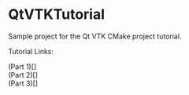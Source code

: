 # QtVTKTutorial
Sample project for the Qt VTK CMake project tutorial.

Tutorial Links:  
  
(Part 1)[]  
(Part 2)[]  
(Part 3)[]  